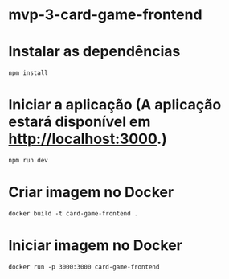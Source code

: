 # mvp-3-card-game-frontend

# Instalar as dependências

```
npm install
```

# Iniciar a aplicação (A aplicação estará disponível em [http://localhost:3000](http://localhost:3000).)

```
npm run dev
```

# Criar imagem no Docker

```
docker build -t card-game-frontend .
```

# Iniciar imagem no Docker

```
docker run -p 3000:3000 card-game-frontend
```

